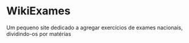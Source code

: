 # WikiExames
Um pequeno site dedicado a agregar exercícios de exames nacionais, dividindo-os por matérias
